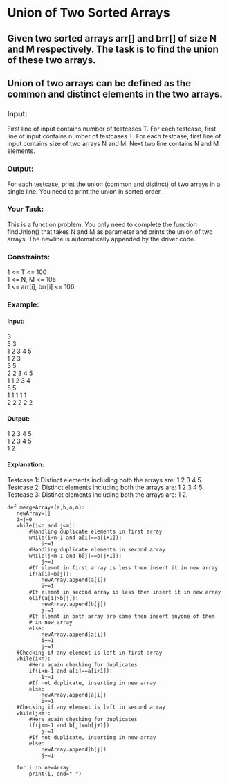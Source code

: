 # Union of Two Sorted Arrays
## Given two sorted arrays arr[] and brr[] of size N and M respectively. The task is to find the union of these two arrays.
## Union of two arrays can be defined as the common and distinct elements in the two arrays.

### Input:
First line of input contains number of testcases T. For each testcase, first line of input contains number of testcases T. For each testcase, first line of input contains size of two arrays N and M. Next two line contains N and M elements.

### Output:
For each testcase, print the union (common and distinct) of two arrays in a single line. You need to print the union in sorted order.

### Your Task:
This is a function problem. You only need to complete the function findUnion() that takes N and M as parameter and prints the union of two arrays. The newline is automatically appended by the driver code.

### Constraints:<br>
1 <= T <= 100<br>
1 <= N, M <= 105<br>
1 <= arr[i], brr[i] <= 106<br>

### Example:
#### Input:<br>
3<br>
5 3<br>
1 2 3 4 5<br>
1 2 3<br>
5 5<br>
2 2 3 4 5<br>
1 1 2 3 4<br>
5 5<br>
1 1 1 1 1<br>
2 2 2 2 2<br>

#### Output:<br>
1 2 3 4 5<br>
1 2 3 4 5<br>
1 2<br>

#### Explanation:<br>
Testcase 1: Distinct elements including both the arrays are: 1 2 3 4 5.<br>
Testcase 2: Distinct elements including both the arrays are: 1 2 3 4 5.<br>
Testcase 3: Distinct elements including both the arrays are: 1 2.<br>
 
 
 ```
 def mergeArrays(a,b,n,m):
    newArray=[]
    i=j=0
    while(i<n and j<m):
        #Handling duplicate elements in first array
        while(i<n-1 and a[i]==a[i+1]):
            i+=1
        #Handling duplicate elements in second array
        while(j<m-1 and b[j]==b[j+1]):
            j+=1
        #If elemnt in first array is less then insert it in new array
        if(a[i]<b[j]):
            newArray.append(a[i])
            i+=1
        #If elemnt in second array is less then insert it in new array
        elif(a[i]>b[j]):
            newArray.append(b[j])
            j+=1
        #If elemnt in both array are same then insert anyone of them
        # in new array
        else:
            newArray.append(a[i])
            i+=1
            j+=1
    #Checking if any element is left in first array
    while(i<n):
        #Here again checking for duplicates
        if(i<n-1 and a[i]==a[i+1]):
            i+=1
        #If not duplicate, inserting in new array
        else:
            newArray.append(a[i])
            i+=1
    #Checking if any element is left in second array
    while(j<m):
        #Here again checking for duplicates
        if(j<m-1 and b[j]==b[j+1]):
            j+=1
        #If not duplicate, inserting in new array
        else:
            newArray.append(b[j])
            j+=1
            
    for i in newArray:
        print(i, end=" ")
  ```
